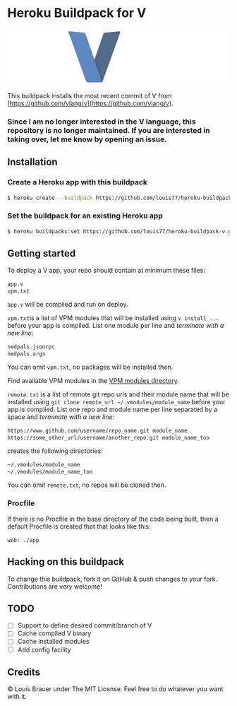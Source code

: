# Heroku Buildpack for V
![](images/vlogo.png)

This buildpack installs the most recent commit of V from [https://github.com/vlang/v](https://github.com/vlang/v).

### Since I am no longer interested in the V language, this repository is no longer maintained. If you are interested in taking over, let me know by opening an issue. 

## Installation

### Create a Heroku app with this buildpack

```sh
$ heroku create --buildpack https://github.com/louis77/heroku-buildpack-v.git
```

### Set the buildpack for an existing Heroku app

```sh
$ heroku buildpacks:set https://github.com/louis77/heroku-buildpack-v.git
```


## Getting started

To deploy a V app, your repo should contain at minimum these files:

```shell
app.v
vpm.txt
```

`app.v` will be compiled and run on deploy.

`vpm.txt`is a list of VPM modules that will be installed using `v install ...` before your app is compiled. List one module per line and *terminate with a new line*:

```
nedpals.jsonrpc
nedpals.args
```

You can omit `vpm.txt`, no packages will be installed then.

Find available VPM modules in the [VPM modules directory](https://vlang.io/modules).

`remote.txt` is a list of remote git repo urls and their module name that will be installed using `git clone remote_url ~/.vmodules/module_name` before your app is compiled. List one repo and module name per line separated by a space and *terminate with a new line*:

```
https://www.github.com/username/repo_name.git module_name
https://some_other_url/username/another_repo.git module_name_too
```

creates the following directories:
```
~/.vmodules/module_name
~/.vmodules/module_name_too
```

You can omit `remote.txt`, no repos will be cloned then.

### Procfile

If there is no Procfile in the base directory of the code being built, then a default Procfile is created that that looks like this:

```
web: ./app
```

## Hacking on this buildpack

To change this buildpack, fork it on GitHub & push changes to your fork. Contributions are very welcome!

## TODO

- [ ] Support to define desired commit/branch of V
- [ ] Cache compiled V binary
- [ ] Cache installed modules
- [ ] Add config facility

## Credits

© Louis Brauer under The MIT License. Feel free to do whatever you want with it.
